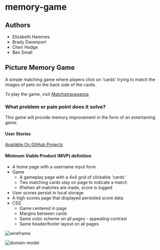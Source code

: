 # memory-game

## Authors

* Elizabeth Hammes
* Brady Davenport
* Cheri Hodge
* Ben Small

## Picture Memory Game

A simple matching game where players click on 'cards' trying to match the images of pets on the back side of the cards.

To play the game, visit [Matchstravaganza](https://matchstravaganza.github.io/memory-game/)

### What problem or pain point does it solve?

This game will provide memory improvement in the form of an entertaining game.

#### User Stories

[Available On GitHub Projects](https://github.com/CodeFellows-Code-201-Group-Project/memory-game/projects/1)

#### Minimum Viable Product (MVP) definition

* A home page with a username input form
* Game
  * A gameplay page with a 4x4 grid of clickable 'cards'
  * Two matching cards stay on page to indicate a match
  * If/when all matches are made, score is logged
* User scores persist in local storage
* A high scores page that displayed persisted score data
* CSS
  * Game centered in page
  * Margins between cards
  * Same color scheme on all pages - appealing contrast
  * Same header/footer layout on all pages

![wireframe](img/memory-game-wireframe.png)

![domain-model](img/memory-game-domain-model.png)
